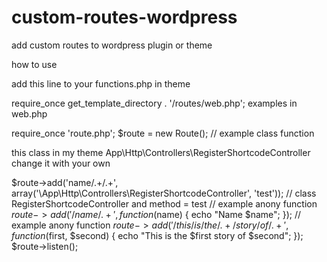 # custom-routes-wordpress
add custom routes to wordpress plugin or theme

how to use

add this line to your functions.php in theme

require_once get_template_directory . '/routes/web.php';
examples in web.php

require_once 'route.php';
$route = new Route();
// example class function

this class in my theme App\Http\Controllers\RegisterShortcodeController change it with your own 

$route->add('name/.+/.+', array('\App\Http\Controllers\RegisterShortcodeController', 'test')); // class RegisterShortcodeController and method = test
// example anony function
$route->add('/name/.+', function ($name) {
	echo "Name $name";
});
// example anony function
$route->add('/this/is/the/.+/story/of/.+', function ($first, $second) {
	echo "This is the $first story of $second";
});
$route->listen();
